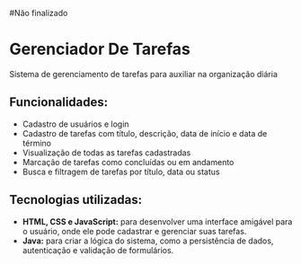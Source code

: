 #Não finalizado
# Gerenciador De Tarefas
Sistema de gerenciamento de tarefas para auxiliar na organização diária

## Funcionalidades:
* Cadastro de usuários e login
* Cadastro de tarefas com título, descrição, data de início e data de término
* Visualização de todas as tarefas cadastradas
* Marcação de tarefas como concluídas ou em andamento
* Busca e filtragem de tarefas por título, data ou status

## Tecnologias utilizadas: 
* **HTML, CSS e JavaScript:** para desenvolver uma interface amigável para o usuário, onde ele pode cadastrar e gerenciar suas tarefas.
* **Java:** para criar a lógica do sistema, como a persistência de dados, autenticação e validação de formulários.
